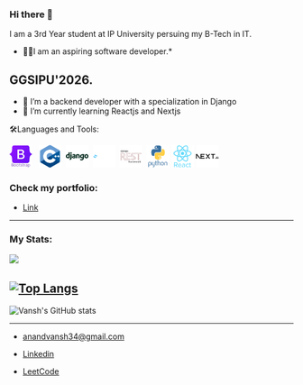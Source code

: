 ### Hi there 👋
I am a 3rd Year student at IP University persuing my B-Tech in IT.

* 👨‍💻I am an aspiring software developer.*

GGSIPU'2026.
---

- 🔭 I’m a backend developer with a specialization in Django
- 🌱 I’m currently learning Reactjs and Nextjs

🛠️Languages and Tools:
<div>
  <img width="40" height="40"  src="https://github.com/devicons/devicon/blob/master/icons/bootstrap/bootstrap-original-wordmark.svg"> &nbsp;
  <img width="40" height="40"  src="https://github.com/devicons/devicon/blob/master/icons/cplusplus/cplusplus-original.svg">&nbsp;
  <img width="40" height="40"  src="https://github.com/devicons/devicon/blob/master/icons/django/django-plain-wordmark.svg">&nbsp;
  <img width="40" height="40"  src="https://github.com/devicons/devicon/blob/master/icons/tailwindcss/tailwindcss-original-wordmark.svg">&nbsp;
  <img width="40" height="40"  src="https://github.com/devicons/devicon/blob/master/icons/djangorest/djangorest-original-wordmark.svg">&nbsp;
  <img width="40" height="40"  src="https://github.com/devicons/devicon/blob/master/icons/python/python-original-wordmark.svg">
  <img width="40" height="40"  src="https://github.com/devicons/devicon/blob/master/icons/react/react-original-wordmark.svg">
  <img width="40" height="40"  src="https://github.com/devicons/devicon/blob/master/icons/nextjs/nextjs-original-wordmark.svg">
</div>

### Check my portfolio:
- [Link](https://vansh-anand-portfolio.vercel.app/)

---
### My Stats:

![](https://komarev.com/ghpvc/?username=vanshanand34)

[![Top Langs](https://github-readme-stats.vercel.app/api/top-langs/?username=vanshanand34)](https://github.com/anuraghazra/github-readme-stats)
---
![Vansh's GitHub stats](https://github-readme-stats.vercel.app/api?username=vanshanand34&show=reviews,discussions_started,discussions_answered,prs_merged,prs_merged_percentage&theme=dark)

---
-  anandvansh34@gmail.com

-  [Linkedin](https://www.linkedin.com/in/anandvansh/)

- [LeetCode](https://leetcode.com/anandvansh34/)
